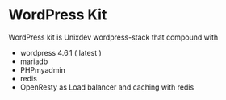 # WordPress Kit 

WordPress kit is Unixdev wordpress-stack that compound with

- wordpress 4.6.1 ( latest )
- mariadb
- PHPmyadmin 
- redis
- OpenResty as Load balancer and caching with redis 

 
